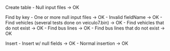 Create table
    - Null input files -> OK

Find by key
    - One or more null input files -> OK
    - Invalid fieldName -> OK
    - Find vehicles (several tests done on veiculo7.bin) -> OK
    - Find vehicles that do not exist -> OK
    - Find bus lines -> OK
    - Find bus lines that do not exist -> OK

Insert
    - Insert w/ null fields -> OK
    - Normal insertion -> OK
